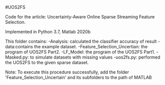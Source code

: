 #UOS2FS

Code for the article: Uncertainty-Aware Online Sparse Streaming Feature Selection.

Implemented in Python 3.7, Matlab 2020b

This folder contains:
-Analysis: calculated the classifier accuracy of result
-data:contains the example dataset.
-Feature_Selection_Uncertian: the program of UOS2FS Part2.
-LF_Model: the program of the UOS2FS Part1.
-Masked.py: to simulate datasets with missing values
-uos2fs.py: performed the UOS2FS to the given sparse dataset.

Note:
To execute this procedure successfully, add the folder 'Feature_Selection_Uncertain' and its subfolders to the path of MATLAB

